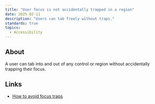 ```yaml
---
title: "User focus is not accidentally trapped in a region"
date: 2025-02-11
description: "Users can tab freely without traps."
standards: true
topics:
  - Accessibility
---
```


## About

A user can tab into and out of any control or region without accidentally trapping their focus.

## Links

- [How to avoid focus traps](https://developer.chrome.com/docs/lighthouse/accessibility/focus-traps/)